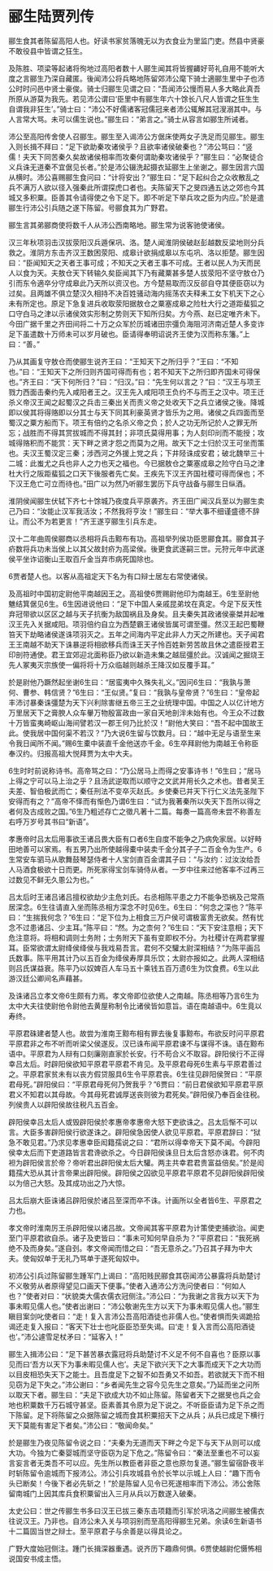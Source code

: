 # 郦生陆贾列传

郦生食其者陈留高阳人也。好读书家贫落魄无以为衣食业为里监门吏。然县中贤豪不敢役县中皆谓之狂生。

及陈胜、项梁等起诸将徇地过高阳者数十人郦生闻其将皆握齱好苛礼自用不能听大度之言郦生乃深自藏匿。後闻沛公将兵略地陈留郊沛公麾下骑士適郦生里中子也沛公时时问邑中贤士豪俊。骑士归郦生见谓之曰：“吾闻沛公慢而易人多大略此真吾所原从游莫为我先。若见沛公谓曰‘臣里中有郦生年六十馀长八尺人皆谓之狂生生自谓我非狂生’。”骑士曰：“沛公不好儒诸客冠儒冠来者沛公辄解其冠溲溺其中。与人言常大骂。未可以儒生说也。”郦生曰：“弟言之。”骑士从容言如郦生所诫者。

沛公至高阳传舍使人召郦生。郦生至入谒沛公方倨床使两女子洗足而见郦生。郦生入则长揖不拜曰：“足下欲助秦攻诸侯乎？且欲率诸侯破秦也？”沛公骂曰：“竖儒！夫天下同苦秦久矣故诸侯相率而攻秦何谓助秦攻诸侯乎？”郦生曰：“必聚徒合义兵诛无道秦不宜倨见长者。”於是沛公辍洗起摄衣延郦生上坐谢之。郦生因言六国从横时。沛公喜赐郦生食问曰：“计将安出？”郦生曰：“足下起纠合之众收散乱之兵不满万人欲以径入强秦此所谓探虎口者也。夫陈留天下之旻四通五达之郊也今其城又多积粟。臣善其令请得使之令下足下。即不听足下举兵攻之臣为内应。”於是遣郦生行沛公引兵随之遂下陈留。号郦食其为广野君。

郦生言其弟郦商使将数千人从沛公西南略地。郦生常为说客驰使诸侯。

汉三年秋项羽击汉拔荥阳汉兵遁保巩、洛。楚人闻淮阴侯破赵彭越数反梁地则分兵救之。淮阴方东击齐汉王数困荥阳、成皋计欲捐成皋以东屯巩、洛以拒楚。郦生因曰：“臣闻知天之天者王事可成；不知天之天者王事不可成。王者以民人为天而民人以食为天。夫敖仓天下转输久矣臣闻其下乃有藏粟甚多楚人拔荥阳不坚守敖仓乃引而东令適卒分守成皋此乃天所以资汉也。方今楚易取而汉反郤自夺其便臣窃以为过矣。且两雄不俱立楚汉久相持不决百姓骚动海内摇荡农夫释耒工女下机天下之心未有所定也。原足下急复进兵收取荥阳据敖仓之粟塞成皋之险杜大行之道距蜚狐之口守白马之津以示诸侯效实形制之势则天下知所归矣。方今燕、赵已定唯齐未下。今田广据千里之齐田间将二十万之众军於历城诸田宗彊负海阻河济南近楚人多变诈足下虽遣数十万师未可以岁月破也。臣请得奉明诏说齐王使为汉而称东籓。”上曰：“善。”

乃从其画复守敖仓而使郦生说齐王曰：“王知天下之所归乎？”王曰：“不知也。”曰：“王知天下之所归则齐国可得而有也；若不知天下之所归即齐国未可得保也。”齐王曰：“天下何所归？”曰：“归汉。”曰：“先生何以言之？”曰：“汉王与项王戮力西面击秦约先入咸阳者王之。汉王先入咸阳项王负约不与而王之汉中。项王迁杀义帝汉王闻之起蜀汉之兵击三秦出关而责义帝之处收天下之兵立诸侯之後。降城即以侯其将得赂即以分其士与天下同其利豪英贤才皆乐为之用。诸侯之兵四面而至蜀汉之粟方船而下。项王有倍约之名杀义帝之负；於人之功无所记於人之罪无所忘；战胜而不得其赏拔城而不得其封；非项氏莫得用事；为人刻印刓而不能授；攻城得赂积而不能赏：天下畔之贤才怨之而莫为之用。故天下之士归於汉王可坐而策也。夫汉王蜀汉定三秦；涉西河之外援上党之兵；下井陉诛成安君；破北魏举三十二城：此蚩尤之兵也非人之力也天之福也。今已据敖仓之粟塞成皋之险守白马之津杜大行之阪距蜚狐之口天下後服者先亡矣。王疾先下汉王齐国社稷可得而保也；不下汉王危亡可立而待也。”田广以为然乃听郦生罢历下兵守战备与郦生日纵酒。

淮阴侯闻郦生伏轼下齐七十馀城乃夜度兵平原袭齐。齐王田广闻汉兵至以为郦生卖己乃曰：“汝能止汉军我活汝；不然我将亨汝！”郦生曰：“举大事不细谨盛德不辞让。而公不为若更言！”齐王遂亨郦生引兵东走。

汉十二年曲周侯郦商以丞相将兵击黥布有功。高祖举列侯功臣思郦食其。郦食其子疥数将兵功未当侯上以其父故封疥为高梁侯。後更食武遂嗣三世。元狩元年中武遂侯平坐诈诏衡山王取百斤金当弃市病死国除也。

6贾者楚人也。以客从高祖定天下名为有口辩士居左右常使诸侯。

及高祖时中国初定尉他平南越因王之。高祖使6贾赐尉他印为南越王。6生至尉他魋结箕倨见6生。6生因进说他曰：“足下中国人亲戚昆弟坟在真定。今足下反天性弃冠带欲以区区之越与天子抗衡为敌国祸且及身矣。且夫秦失其政诸侯豪桀并起唯汉王先入关据咸阳。项羽倍约自立为西楚霸王诸侯皆属可谓至彊。然汉王起巴蜀鞭笞天下劫略诸侯遂诛项羽灭之。五年之间海内平定此非人力天之所建也。天子闻君王王南越不助天下诛暴逆将相欲移兵而诛王天子怜百姓新劳苦故且休之遣臣授君王印剖符通使。君王宜郊迎北面称臣乃欲以新造未集之越屈彊於此。汉诚闻之掘烧王先人冢夷灭宗族使一偏将将十万众临越则越杀王降汉如反覆手耳。”

於是尉他乃蹶然起坐谢6生曰：“居蛮夷中久殊失礼义。”因问6生曰：“我孰与萧何、曹参、韩信贤？”6生曰：“王似贤。”复曰：“我孰与皇帝贤？”6生曰：“皇帝起丰沛讨暴秦诛彊楚为天下兴利除害继五帝三王之业统理中国。中国之人以亿计地方万里居天下之膏腴人众车轝万物殷富政由一家自天地剖泮未始有也。今王众不过数十万皆蛮夷崎岖山海间譬若汉一郡王何乃比於汉！”尉他大笑曰：“吾不起中国故王此。使我居中国何渠不若汉？”乃大说6生留与饮数月。曰：“越中无足与语至生来令我日闻所不闻。”赐6生橐中装直千金他送亦千金。6生卒拜尉他为南越王令称臣奉汉约。归报高祖大悦拜贾为太中大夫。

6生时时前说称诗书。高帝骂之曰：“乃公居马上而得之安事诗书！”6生曰；“居马上得之宁可以马上治之乎？且汤武逆取而以顺守之文武并用长久之术也。昔者吴王夫差、智伯极武而亡；秦任刑法不变卒灭赵氏。乡使秦已并天下行仁义法先圣陛下安得而有之？”高帝不怿而有惭色乃谓6生曰：“试为我著秦所以失天下吾所以得之者何及古成败之国。”6生乃粗述存亡之徵凡著十二篇。每奏一篇高帝未尝不称善左右呼万岁号其书曰“新语”。

孝惠帝时吕太后用事欲王诸吕畏大臣有口者6生自度不能争之乃病免家居。以好畤田地善可以家焉。有五男乃出所使越得橐中装卖千金分其子子二百金令为生产。6生常安车驷马从歌舞鼓琴瑟侍者十人宝剑直百金谓其子曰：“与汝约：过汝汝给吾人马酒食极欲十日而更。所死家得宝剑车骑侍从者。一岁中往来过他客率不过再三过数见不鲜无久慁公为也。”

吕太后时王诸吕诸吕擅权欲劫少主危刘氏。右丞相陈平患之力不能争恐祸及己常燕居深念。6生往请直入坐而陈丞相方深念不时见6生。6生曰：“何念之深也？”陈平曰：“生揣我何念？”6生曰：“足下位为上相食三万户侯可谓极富贵无欲矣。然有忧念不过患诸吕、少主耳。”陈平曰：“然。为之柰何？”6生曰：“天下安注意相；天下危注意将。将相和调则士务附；士务附天下虽有变即权不分。为社稷计在两君掌握耳。臣常欲谓太尉绛侯绛侯与我戏易吾言。君何不交驩太尉深相结？”为陈平画吕氏数事。陈平用其计乃以五百金为绛侯寿厚具乐饮；太尉亦报如之。此两人深相结则吕氏谋益衰。陈平乃以奴婢百人车马五十乘钱五百万遗6生为饮食费。6生以此游汉廷公卿间名声藉甚。

及诛诸吕立孝文帝6生颇有力焉。孝文帝即位欲使人之南越。陈丞相等乃言6生为太中大夫往使尉他令尉他去黄屋称制令比诸侯皆如意旨。语在南越语中。6生竟以寿终。

平原君硃建者楚人也。故尝为淮南王黥布相有罪去後复事黥布。布欲反时问平原君平原君非之布不听而听梁父侯遂反。汉已诛布闻平原君谏不与谋得不诛。语在黥布语中。平原君为人辩有口刻廉刚直家於长安。行不苟合义不取容。辟阳侯行不正得幸吕太后。时辟阳侯欲知平原君平原君不肯见。及平原君母死6生素与平原君善过之。平原君家贫未有以丧方假贷服具6生令平原君丧。6生往见辟阳侯贺曰：“平原君母死。”辟阳侯曰：“平原君母死何乃贺我乎？”6贾曰：“前日君侯欲知平原君平原君义不知君以其母故。今其母死君诚厚送丧则彼为君死矣。”辟阳侯乃奉百金往税。列侯贵人以辟阳侯故往税凡五百金。

辟阳侯幸吕太后人或毁辟阳侯於孝惠帝孝惠帝大怒下吏欲诛之。吕太后惭不可以言。大臣多害辟阳侯行欲遂诛之。辟阳侯急因使人欲见平原君。平原君辞曰：“狱急不敢见君。”乃求见孝惠幸臣闳籍孺说之曰：“君所以得幸帝天下莫不闻。今辟阳侯幸太后而下吏道路皆言君谗欲杀之。今日辟阳侯诛旦日太后含怒亦诛君。何不肉袒为辟阳侯言於帝？帝听君出辟阳侯太后大驩。两主共幸君君贵富益倍矣。”於是闳籍孺大恐从其计言帝果出辟阳侯。辟阳侯之囚欲见平原君平原君不见辟阳侯辟阳侯以为倍己大怒。及其成功出之乃大惊。

吕太后崩大臣诛诸吕辟阳侯於诸吕至深而卒不诛。计画所以全者皆6生、平原君之力也。

孝文帝时淮南厉王杀辟阳侯以诸吕故。文帝闻其客平原君为计策使吏捕欲治。闻吏至门平原君欲自杀。诸子及吏皆曰：“事未可知何早自杀为？”平原君曰：“我死祸绝不及而身矣。”遂自刭。孝文帝闻而惜之曰：“吾无意杀之。”乃召其子拜为中大夫。使匈奴单于无礼乃骂单于遂死匈奴中。

初沛公引兵过陈留郦生踵军门上谒曰：“高阳贱民郦食其窃闻沛公暴露将兵助楚讨不义敬劳从者原得望见口画天下便事。”使者入通沛公方洗问使者曰：“何如人也？”使者对曰：“状貌类大儒衣儒衣冠侧注。”沛公曰：“为我谢之言我方以天下为事未暇见儒人也。”使者出谢曰：“沛公敬谢先生方以天下为事未暇见儒人也。”郦生瞋目案剑叱使者曰：“走！复入言沛公吾高阳酒徒也非儒人也。”使者惧而失谒跪拾谒还走复入报曰：“客天下壮士也叱臣臣恐至失谒。曰‘走！复入言而公高阳酒徒也’。”沛公遽雪足杖矛曰：“延客入！”

郦生入揖沛公曰：“足下甚苦暴衣露冠将兵助楚讨不义足不何不自喜也？臣原以事见而曰‘吾方以天下为事未暇见儒人也’。夫足下欲兴天下之大事而成天下之大功而以目皮相恐失天下之能士。且吾度足下之智不如吾勇又不如吾。若欲就天下而不相见窃为足下失之。”沛公谢曰：“乡者闻先生之容今见先生之意矣。”乃延而坐之问所以取天下者。郦生曰：“夫足下欲成大功不如止陈留。陈留者天下之据旻也兵之会地也积粟数千万石城守甚坚。臣素善其令原为足下说之。不听臣臣请为足下杀之而下陈留。足下将陈留之众据陈留之城而食其积粟招天下之从兵；从兵已成足下横行天下莫能有害足下者矣。”沛公曰：“敬闻命矣。”

於是郦生乃夜见陈留令说之曰：“夫秦为无道而天下畔之今足下与天下从则可以成大功。今独为亡秦婴城而坚守臣窃为足下危之。”陈留令曰：“秦法至重也不可以妄言妄言者无类吾不可以应。先生所以教臣者非臣之意也原勿复道。”郦生留宿卧夜半时斩陈留令逾城而下报沛公。沛公引兵攻城县令於长竿以示城上人曰：“趣下而令头已断矣！今後下者必先斩之！”於是陈留人见令已死遂相率而下沛公。沛公舍陈留南城门上因其库兵食积粟留出入三月从兵以万数遂入破秦。

太史公曰：世之传郦生书多曰汉王已拔三秦东击项籍而引军於巩洛之间郦生被儒衣往说汉王。乃非也。自沛公未入关与项羽别而至高阳得郦生兄弟。余读6生新语书十二篇固当世之辩士。至平原君子与余善是以得具论之。

广野大度始冠侧注。踵门长揖深器重遇。说齐历下趣鼎何惧。6贾使越尉佗慑怖相说国安书成主悟。

